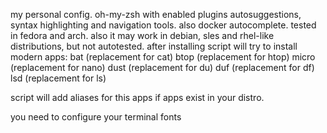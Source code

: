 my personal config. 
oh-my-zsh with enabled plugins autosuggestions, syntax highlighting and navigation tools.
also docker autocomplete.
tested in fedora and arch. also it may work in debian, sles and rhel-like distributions, but not autotested.
after installing script will try to install modern apps:
bat (replacement for cat)
btop (replacement for htop)
micro (replacement for nano)
dust (replacement for du)
duf (replacement for df)
lsd (replacement for ls)

script will add aliases for this apps if apps exist in your distro.

you need to configure your terminal fonts 
